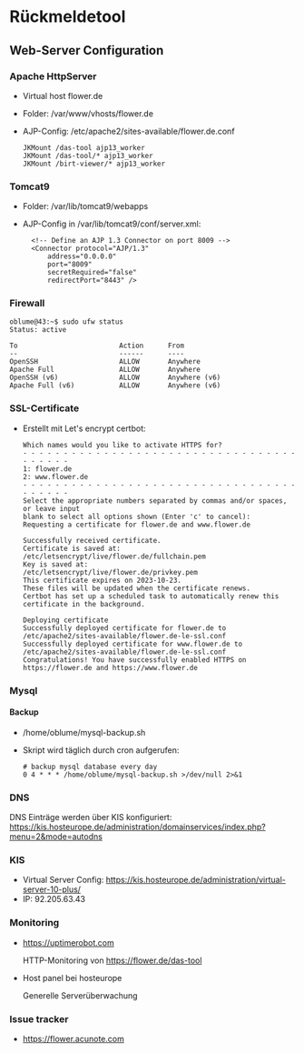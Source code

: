 # Rückmeldetool

## Web-Server Configuration

### Apache HttpServer

- Virtual host flower.de
- Folder: /var/www/vhosts/flower.de
- AJP-Config: /etc/apache2/sites-available/flower.de.conf

      JKMount /das-tool ajp13_worker
      JKMount /das-tool/* ajp13_worker
      JKMount /birt-viewer/* ajp13_worker

### Tomcat9

- Folder: /var/lib/tomcat9/webapps
- AJP-Config in /var/lib/tomcat9/conf/server.xml:

        <!-- Define an AJP 1.3 Connector on port 8009 -->
        <Connector protocol="AJP/1.3"
            address="0.0.0.0"
            port="8009"
            secretRequired="false"
            redirectPort="8443" />

### Firewall

    oblume@43:~$ sudo ufw status
    Status: active
    
    To                         Action      From
    --                         ------      ----
    OpenSSH                    ALLOW       Anywhere
    Apache Full                ALLOW       Anywhere
    OpenSSH (v6)               ALLOW       Anywhere (v6)
    Apache Full (v6)           ALLOW       Anywhere (v6)

### SSL-Certificate

- Erstellt mit Let's encrypt certbot:

      Which names would you like to activate HTTPS for?
      - - - - - - - - - - - - - - - - - - - - - - - - - - - - - - - - - - - - - - - -
      1: flower.de
      2: www.flower.de
      - - - - - - - - - - - - - - - - - - - - - - - - - - - - - - - - - - - - - - - -
      Select the appropriate numbers separated by commas and/or spaces, or leave input
      blank to select all options shown (Enter 'c' to cancel):
      Requesting a certificate for flower.de and www.flower.de
      
      Successfully received certificate.
      Certificate is saved at: /etc/letsencrypt/live/flower.de/fullchain.pem
      Key is saved at:         /etc/letsencrypt/live/flower.de/privkey.pem
      This certificate expires on 2023-10-23.
      These files will be updated when the certificate renews.
      Certbot has set up a scheduled task to automatically renew this certificate in the background.
      
      Deploying certificate
      Successfully deployed certificate for flower.de to /etc/apache2/sites-available/flower.de-le-ssl.conf
      Successfully deployed certificate for www.flower.de to /etc/apache2/sites-available/flower.de-le-ssl.conf
      Congratulations! You have successfully enabled HTTPS on https://flower.de and https://www.flower.de

### Mysql

#### Backup

- /home/oblume/mysql-backup.sh
- Skript wird täglich durch cron aufgerufen:

      # backup mysql database every day
      0 4 * * * /home/oblume/mysql-backup.sh >/dev/null 2>&1

### DNS

DNS Einträge werden über KIS
konfiguriert: https://kis.hosteurope.de/administration/domainservices/index.php?menu=2&mode=autodns



### KIS

- Virtual Server Config: https://kis.hosteurope.de/administration/virtual-server-10-plus/
- IP: 92.205.63.43

### Monitoring

- https://uptimerobot.com
        
  HTTP-Monitoring von https://flower.de/das-tool
 
- Host panel bei hosteurope

  Generelle Serverüberwachung

### Issue tracker

- https://flower.acunote.com